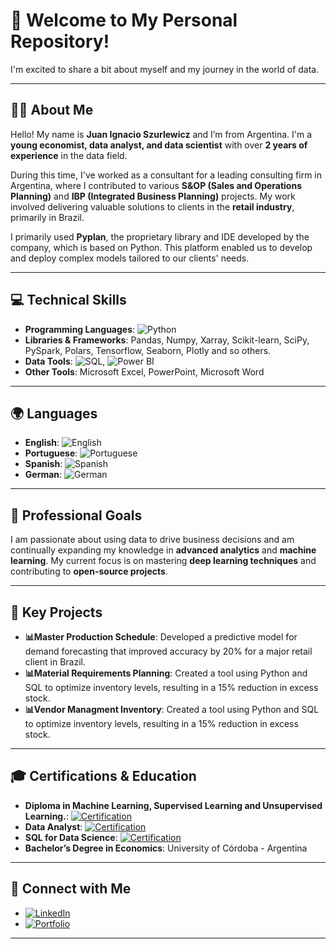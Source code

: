 # 🌟 Welcome to My Personal Repository!

I'm excited to share a bit about myself and my journey in the world of data.

---

## 👨‍💼 About Me
Hello! My name is **Juan Ignacio Szurlewicz** and I’m from Argentina. I'm a **young economist, data analyst, and data scientist** with over **2 years of experience** in the data field.

During this time, I've worked as a consultant for a leading consulting firm in Argentina, where I contributed to various **S&OP (Sales and Operations Planning)** and **IBP (Integrated Business Planning)** projects. My work involved delivering valuable solutions to clients in the **retail industry**, primarily in Brazil.

I primarily used **Pyplan**, the proprietary library and IDE developed by the company, which is based on Python. This platform enabled us to develop and deploy complex models tailored to our clients' needs.

---

## 💻 Technical Skills
- **Programming Languages**: ![Python](https://img.shields.io/badge/-Python-3776AB?style=flat&logo=Python&logoColor=white) 
- **Libraries & Frameworks**: Pandas, Numpy, Xarray, Scikit-learn, SciPy, PySpark, Polars, Tensorflow, Seaborn, Plotly and so others. 
- **Data Tools**: ![SQL](https://img.shields.io/badge/-SQL-4479A1?style=flat&logo=Microsoft%20SQL%20Server&logoColor=white), ![Power BI](https://img.shields.io/badge/-Power%20BI-F2C811?style=flat&logo=Power%20BI&logoColor=black)
- **Other Tools**: Microsoft Excel, PowerPoint, Microsoft Word 

---

## 🌍 Languages
- **English**: ![English](https://img.shields.io/badge/-Fluent-007ACC?style=flat&logo=Microsoft&logoColor=white)
- **Portuguese**: ![Portuguese](https://img.shields.io/badge/-Fluent-007ACC?style=flat&logo=Microsoft&logoColor=white)
- **Spanish**: ![Spanish](https://img.shields.io/badge/-Native-E44D26?style=flat&logo=Spain&logoColor=white)
- **German**: ![German](https://img.shields.io/badge/-Basic-FFD700?style=flat&logo=Germany&logoColor=black)

---

## 🎯 Professional Goals
I am passionate about using data to drive business decisions and am continually expanding my knowledge in **advanced analytics** and **machine learning**. My current focus is on mastering **deep learning techniques** and contributing to **open-source projects**.

---

## 🚀 Key Projects
- **📊Master Production Schedule**: Developed a predictive model for demand forecasting that improved accuracy by 20% for a major retail client in Brazil.
- **📊Material Requirements Planning**: Created a tool using Python and SQL to optimize inventory levels, resulting in a 15% reduction in excess stock.
- **📊Vendor Managment Inventory**: Created a tool using Python and SQL to optimize inventory levels, resulting in a 15% reduction in excess stock.

---

## 🎓 Certifications & Education
- **Diploma in Machine Learning, Supervised Learning and Unsupervised Learning.**: [![Certification](https://img.shields.io/badge/-View%20Certification-4CAF50?style=flat&logo=Google%20Classroom&logoColor=white)](https://diplodatos.famaf.unc.edu.ar/)
- **Data Analyst**: [![Certification](https://img.shields.io/badge/-View%20Certification-4CAF50?style=flat&logo=Google%20Classroom&logoColor=white)]( https://www.coderhouse.com/ar/certificados/627074a947f1b20019002780)
- **SQL for Data Science**: [![Certification](https://img.shields.io/badge/-View%20Certification-4CAF50?style=flat&logo=Google%20Classroom&logoColor=white)](https://www.udemy.com/certificate/UC-084a24de-a56d-40aa-ae3d-7af9fd24697d/)
- **Bachelor’s Degree in Economics**: University of Córdoba - Argentina

---

## 🔗 Connect with Me
- [![LinkedIn](https://img.shields.io/badge/-LinkedIn-0077B5?style=flat&logo=LinkedIn&logoColor=white)](https://www.linkedin.com/in/jiszurlewicz/)
- [![Portfolio](https://img.shields.io/badge/-Portfolio-00A98F?style=flat&logo=Google-Chrome&logoColor=white)](https://jszurlewicz.github.io)

---

